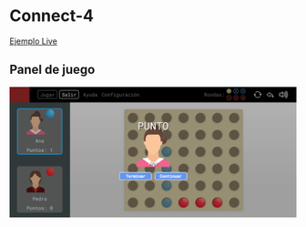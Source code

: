 # Connect-4

[Ejemplo Live](https://mibarfu.github.io/Connect-4/)

## Panel de juego
![Muestra 1](captura1.PNG)
